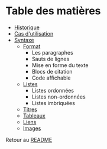# Table des matières

* [Historique](page1.md#petite-histoire-de-markdown)
* [Cas d'utilisation](page1.md#utilisation)
* [Syntaxe](page2.md#Syntaxe)
    * [Format](page2.md#Format)
        * Les paragraphes
        * Sauts de lignes
        * Mise en forme du texte
        * Blocs de citation
        * Code affichable
    * [Listes](page2.md#Listes)
        * Listes ordonnées
        * Listes non-ordonnées
        * Listes imbriquées
    * [Titres](page3.md#Titres)
    * [Tableaux](page3.md#Tableaux)
    * [Liens](page4.md#Liens)
    * [Images](page4.md#Images)

Retour au [README](README.md)
